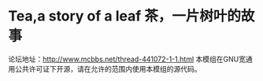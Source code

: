 # Tea,a story of a leaf 茶，一片树叶的故事
论坛地址：http://www.mcbbs.net/thread-441072-1-1.html
本模组在GNU宽通用公共许可证下开源，请在允许的范围内使用本模组的源代码。
